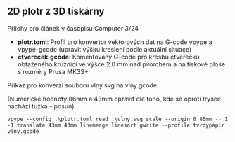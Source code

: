 ## 2D plotr z 3D tiskárny

Přílohy pro článek v časopisu Computer 3/24
 -  **plotr.toml**: Profil pro konvertor vektorových dat na G-code vpype a vpype-gcode (upravit výšku kreslení podle aktuální situace)
 -  **ctverecek.gcode**: Komentovaný G-code pro kresbu čtverečku obtaženého kružnicí ve výšce 2.0 mm nad pvorchem a na tiskové ploše s rozměry Prusa MK3S+

Příkaz pro konverzi souboru vlny.svg na vlny.gcode:

(Numerické hodnoty 86mm a 43mm opravit dle toho, kde se oproti trysce nachází tužka - posun)

`vpype --config .\plotr.toml read .\vlny.svg scale --origin 0 86mm -- 1 -1 translate 43mm 43mm linemerge linesort gwrite --profile tvrdypapir vlny.gcode`
